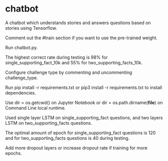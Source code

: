 # chatbot
A chatbot which understands stories and answers questions based on stories using Tensorflow.

Comment out the #train section if you want to use the pre-trained weight.

Run chatbot.py.

The highest correct rate during testing is 98% for single_supporting_fact_10k and 55% for two_supporting_facts_10k.

Configure challenge type by commenting and uncommenting challenge_type.

Run pip install -r requirements.txt or pip3 install -r requirements.txt to install dependencies.

Use dir = os.getcwd() on Jupyter Notebook or dir = os.path.dirname(__file__) on Command Line local runtime.

Used single layer LSTM on single_supporting_fact questions, and two layers LSTM on two_supporting_facts questions.

The optimal amount of epoch for single_supporting_fact questions is 120 and for two_supporting_facts questions is 40 during testing.

Add more dropout layers or increase dropout rate if training for more epochs.


